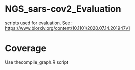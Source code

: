 # NGS_sars-cov2_Evaluation
scripts used for evaluation. See : https://www.biorxiv.org/content/10.1101/2020.07.14.201947v1

# Coverage
Use thecompile_graph.R script
